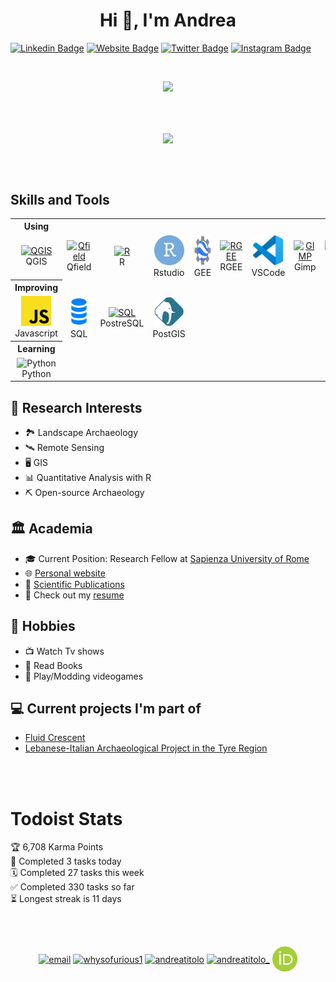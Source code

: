 <h1 align="center">Hi 👋, I'm Andrea</h1>

[![Linkedin Badge](https://img.shields.io/badge/-LinkedIn-0e76a8?style=flat-square&logo=Linkedin&logoColor=white)](https://linkedin.com/in/andreatitolo)
[![Website Badge](https://img.shields.io/badge/Website-3b5998?style=flat-square&logo=google-chrome&logoColor=white)](https://andreatitolo.rbind.io/)
[![Twitter Badge](https://img.shields.io/badge/-Twitter-00acee?style=flat-square&logo=Twitter&logoColor=white)](https://twitter.com/whysofurious1)
[![Instagram Badge](https://img.shields.io/badge/-Instagram-e4405f?style=flat-square&logo=Instagram&logoColor=white)](https://instagram.com/andrea.titolo_/)

<!-- Typing SVG by DenverCoder1 - https://github.com/DenverCoder1/readme-typing-svg -->
<br>
<p align="center">
 <a href="https://github.com/DenverCoder1/readme-typing-svg"><img src="https://readme-typing-svg.herokuapp.com/?lines=Landscape+Archaeologist;GIS+%2B+Remote+Sensing+Enthusiast&font=Fira%20Code&center=true&width=640&height=45&color=3399ff&vCenter=true&size=30"></a>
</p>


<br><br>

<p align="center"><img align="center" src="https://camo.githubusercontent.com/992babdffd8c74a1502de375fbdf7e4d54773242/68747470733a2f2f6d656469612e67697068792e636f6d2f6d656469612f53576f536b4e36447854737a71494b4571762f67697068792e676966"/></a>
</p>

<br><br>

<h2 align="left" >Skills and Tools</h2>

<table>
    <th>Using</th>
  <tr>
    <td align="center" width="96">
      <a href="https://www.qgis.org/it/site/">
        <img src="https://www.vectorlogo.zone/logos/qgis/qgis-icon.svg" width="48" height="48" alt="QGIS" />
      </a>
      <br>QGIS
    </td>
    <td align="center" width="96">
      <a href="https://qfield.org/">
        <img src="https://wiki.osarch.org/images/6/63/Icon_qfield-logo.svg" width="48" height="48" alt="Qfield" />
      </a>
      <br>Qfield
    </td>
    <td align="center" width="96">
      <a href="https://www.r-project.org/">
        <img src="https://www.vectorlogo.zone/logos/r-project/r-project-icon.svg" width="48" height="48" alt="R" />
      </a>
      <br>R
    </td>
    <td align="center" width="96">
      <a href="https://www.rstudio.com/">
        <img src="img/rstudio-original.svg" width="48" height="48" alt="Rstudio" />
      </a>
      <br>Rstudio
    </td>
    <td align="center" width="96">
      <a href="https://earthengine.google.com/">
        <img src="img/googleearth-engine.svg" width="48" height="48" alt="EarthEngine" />
      </a>
      <br>GEE
    </td>
    <td align="center" width="96">
      <a href="https://github.com/r-spatial/rgee" >
        <img src="https://user-images.githubusercontent.com/16768318/118376965-5f7dca80-b5cb-11eb-9a82-47876680a3e6.png" width="48" height="48" alt="RGEE" />
      </a>
      <br>RGEE
    </td>
    <td align="center" width="96">
      <a href="https://code.visualstudio.com/">
        <img src="img/vscode.svg" width="48" height="48" alt="Inkscape" />
      </a>
      <br>VSCode
    </td>    
    <td align="center" width="96">
      <a href="https://www.gimp.org/">
        <img src="https://www.vectorlogo.zone/logos/gimp/gimp-icon.svg" width="48" height="48" alt="GIMP" />
      </a>
      <br>Gimp
    </td>
    <td align="center" width="96">
      <a href="https://inkscape.org/">
        <img src="https://www.vectorlogo.zone/logos/inkscape/inkscape-icon.svg" width="48" height="48" alt="Inkscape" />
      </a>
      <br>Inkscape
    </td>
  </tr>
    <th>Improving</th>
    <tr>
    <td align="center" width="96">
        <img src="img/javascript.svg" width="48" height="48" alt="Javascript" />
      </a>
      <br>Javascript
    </td>
      <td align="center" width="96">
        <img src="img/sql.svg" width="48" height="48" alt="SQL" />
      </a>
      <br>SQL
    </td>
    </td>
      <td align="center" width="96">
      <a href="https://www.postgresql.org/">
        <img src="https://www.vectorlogo.zone/logos/postgresql/postgresql-icon.svg" width="48" height="48" alt="SQL" />
      </a>
      <br>PostreSQL
    </td>
    </td>
      <td align="center" width="96">
      <a href="https://postgis.net/">
        <img src="img/postgis.svg" width="48" height="48" alt="SQL" />
      </a>
      <br>PostGIS
    </td>                
    </tr>
     <th>Learning</th>
    <tr>
    <td align="center" width="96">
        <img src="https://www.vectorlogo.zone/logos/python/python-icon.svg" width="48" height="48" alt="Python" />
      </a>
      <br>Python
    </td>    
    </tr>   
</table>




## 💬 Research Interests
- 🏞️ Landscape Archaeology
- 🛰️ Remote Sensing
- 🖥️ GIS
- 📊 Quantitative Analysis with R
- ⛏️ Open-source Archaeology


## 🏛️ Academia
- 🎓 Current Position: Research Fellow at [Sapienza University of Rome](https://www.uniroma1.it/en/pagina-strutturale/home)
- 🌐 [Personal website](https://andreatitolo.rbind.io/)
- 📔 [Scientific Publications](https://andreatitolo.rbind.io/#publications)
- 📝 Check out my [resume](https://andreatitolo.rbind.io/files/at_cv.html) 

## 📅 Hobbies
- 📺 Watch Tv shows
- 📕 Read Books
- 👾 Play/Modding videogames

## 💻 Current projects I'm part of
- [Fluid Crescent](https://www.antichita.uniroma1.it/fluid-crescent-water-and-life-societies-ancient-near-east)
- [Lebanese-Italian Archaeological Project in the Tyre Region](https://www.antichita.uniroma1.it/progetto-archeologico-libanese-italiano-nella-regione-di-tiro)

<br><br>
# Todoist Stats

<!-- TODO-IST:START -->
🏆  6,708 Karma Points           
🌸  Completed 3 tasks today           
🗓  Completed 27 tasks this week           
✅  Completed 330 tasks so far           
⏳  Longest streak is 11 days
<!-- TODO-IST:END -->

<br><br>

<p align="center">
<a href="mailto:titoloandrea@gmail.com" target="blank"><img align="center" src="https://www.vectorlogo.zone/logos/gmail/gmail-icon.svg" alt="email" height="40" width="40" /></a>
<a href="https://twitter.com/whysofurious1" target="blank"><img align="center" src="https://www.vectorlogo.zone/logos/twitter/twitter-official.svg" alt="whysofurious1" height="40" width="40" /></a>
<a href="https://www.linkedin.com/in/andreatitolo/" target="blank"><img align="center" src="https://www.vectorlogo.zone/logos/linkedin/linkedin-icon.svg" alt="andreatitolo" height="40" width="40" /></a>
<a href="https://www.instagram.com/andrea.titolo_" target="blank"><img align="center" src="https://www.vectorlogo.zone/logos/instagram/instagram-icon.svg" alt="andreatitolo_" height="40" width="40" /></a>
<a href="https://orcid.org/
0000-0002-7322-8634" target="blank"><img align="center" src="img/orcid.svg" alt="andreatitolo_" height="40" width="40" /></a>
</p>

